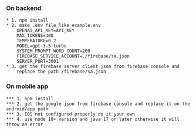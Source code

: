 ### On backend 
    * 1. npm install
    * 2. make .env file like example.env
        OPENAI_API_KEY=API_KEY
        MAX_TOKENS=400
        TEMPERATURE=0.2
        MODEL=gpt-3.5-turbo
        SYSTEM_PROMPT_WORD_COUNT=200
        FIREBASE_SERVICE_ACCOUNT=./firebase/sa.json
        SERVER_PORT=3001
    * 3. get the firebase server client json from firebase console and 
        replace the path /firebase/sa.json

### On mobile app
    *** 1. npm install
    *** 2. get the google json from firebase console and replace it on the android/app path
    *** 3. IOS not configured properly do it your own
    *** 4. use node 18+ version and java 17 or later otherwise it will throw an error
